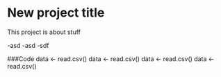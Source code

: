 # New project title

This project is about stuff

-asd
-asd
-sdf

###Code
		data <- read.csv()
		data <- read.csv()
		data <- read.csv()
		data <- read.csv()